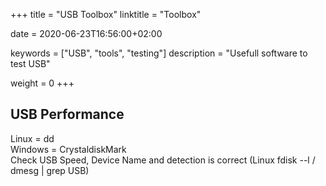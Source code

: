 +++
title = "USB Toolbox"
linktitle = "Toolbox"

date = 2020-06-23T16:56:00+02:00

keywords = ["USB", "tools", "testing"]
description = "Usefull software to test USB"

weight = 0
+++

## USB Performance

Linux = dd  
Windows = CrystaldiskMark  
Check USB Speed, Device Name and detection is correct (Linux fdisk --l / dmesg | grep USB)

